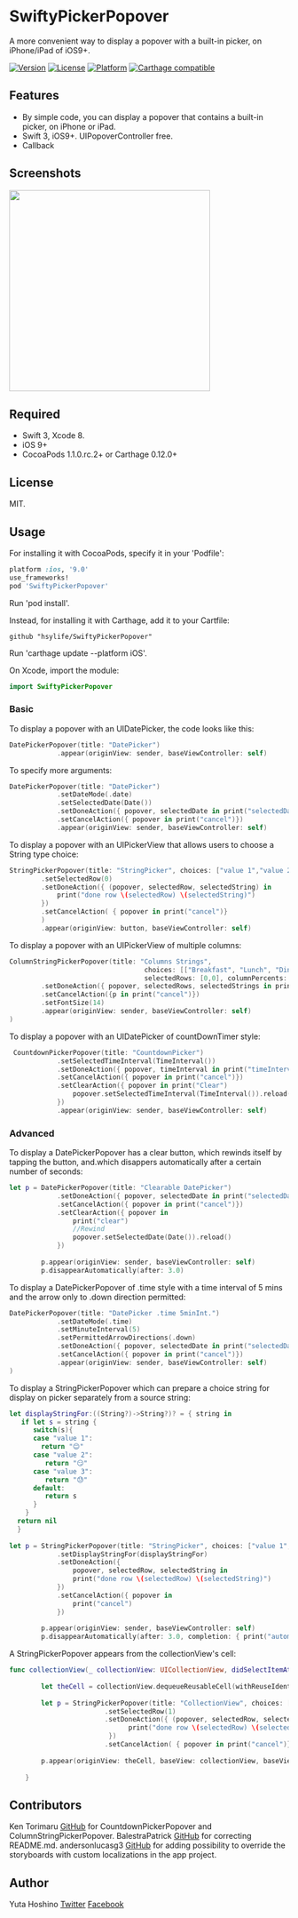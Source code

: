 # SwiftyPickerPopover
A more convenient way to display a popover with a built-in picker, on iPhone/iPad of iOS9+.

[![Version](https://img.shields.io/cocoapods/v/SwiftyPickerPopover.svg?style=flat)](http://cocoadocs.org/docsets/SwiftyPickerPopover) 
[![License](https://img.shields.io/cocoapods/l/SwiftyPickerPopover.svg?style=flat)](http://cocoadocs.org/docsets/SwiftyPickerPopover)
[![Platform](https://img.shields.io/cocoapods/p/SwiftyPickerPopover.svg?style=flat)](http://cocoadocs.org/docsets/SwiftyPickerPopover)
[![Carthage compatible](https://img.shields.io/badge/Carthage-compatible-4BC51D.svg?style=flat)](https://github.com/hsylife/SwiftyPickerPopover)

## Features
- By simple code, you can display a popover that contains a built-in picker, on iPhone or iPad.
- Swift 3, iOS9+. UIPopoverController free. 
- Callback

## Screenshots
<img src="README_resources/SwiftyPickerPopover_movie.gif" width="362">

## Required
- Swift 3, Xcode 8.
- iOS 9+
- CocoaPods 1.1.0.rc.2+ or Carthage 0.12.0+

## License
MIT.

## Usage
For installing it with CocoaPods, specify it in your 'Podfile':
```ruby
platform :ios, '9.0'
use_frameworks!
pod 'SwiftyPickerPopover'
```
Run 'pod install'.

Instead, for installing it with Carthage, add it to your Cartfile:
```
github "hsylife/SwiftyPickerPopover"
```
Run 'carthage update --platform iOS'.

On Xcode, import the module:
```swift
import SwiftyPickerPopover
```
### Basic
To display a popover with an UIDatePicker, the code looks like this:
```swift
DatePickerPopover(title: "DatePicker")
            .appear(originView: sender, baseViewController: self)
```

To specify more arguments:
```swift
DatePickerPopover(title: "DatePicker")
            .setDateMode(.date)
            .setSelectedDate(Date())
            .setDoneAction({ popover, selectedDate in print("selectedDate \(selectedDate)")})
            .setCancelAction({ popover in print("cancel")})
            .appear(originView: sender, baseViewController: self)
```

To display a popover with an UIPickerView that allows users to choose a String type choice:
```swift
StringPickerPopover(title: "StringPicker", choices: ["value 1","value 2","value 3"])
        .setSelectedRow(0)
        .setDoneAction({ (popover, selectedRow, selectedString) in
            print("done row \(selectedRow) \(selectedString)")
        })
        .setCancelAction( { popover in print("cancel")}
        )
        .appear(originView: button, baseViewController: self)
```

To display a popover with an UIPickerView of multiple columns:
```swift
ColumnStringPickerPopover(title: "Columns Strings",
                                  choices: [["Breakfast", "Lunch", "Dinner"],["Tacos", "Sushi", "Steak", "Waffles", "Burgers"]],
                                  selectedRows: [0,0], columnPercents: [0.5, 0.5])
        .setDoneAction({ popover, selectedRows, selectedStrings in print("selected rows \(selectedRows) strings \(selectedStrings)")})
        .setCancelAction({p in print("cancel")})
        .setFontSize(14)
        .appear(originView: sender, baseViewController: self)
)
```

To display a popover with an UIDatePicker of countDownTimer style:
```swift
 CountdownPickerPopover(title: "CountdownPicker")
            .setSelectedTimeInterval(TimeInterval())
            .setDoneAction({ popover, timeInterval in print("timeInterval \(timeInterval)")} )
            .setCancelAction({ popover in print("cancel")})
            .setClearAction({ popover in print("Clear")
                popover.setSelectedTimeInterval(TimeInterval()).reload()
            })
            .appear(originView: sender, baseViewController: self)
```

### Advanced
To display a DatePickerPopover has a clear button, which rewinds itself by tapping the button, and.which disappers automatically after a certain number of seconds:
```swift
let p = DatePickerPopover(title: "Clearable DatePicker")
            .setDoneAction({ popover, selectedDate in print("selectedDate \(selectedDate)")} )
            .setCancelAction({ popover in print("cancel")})
            .setClearAction({ popover in
                print("clear")
                //Rewind
                popover.setSelectedDate(Date()).reload()
            })
            
        p.appear(originView: sender, baseViewController: self)
        p.disappearAutomatically(after: 3.0)
```

To display a DatePickerPopover of .time style with a time interval of 5 mins and the arrow only to .down direction permitted:
```swift
DatePickerPopover(title: "DatePicker .time 5minInt.")
            .setDateMode(.time)
            .setMinuteInterval(5)
            .setPermittedArrowDirections(.down)
            .setDoneAction({ popover, selectedDate in print("selectedDate \(selectedDate)")} )
            .setCancelAction({ popover in print("cancel")})
            .appear(originView: sender, baseViewController: self)
)
```

To display a StringPickerPopover which can prepare a choice string for display on picker separately from a source string:
```swift
let displayStringFor:((String?)->String?)? = { string in
   if let s = string {
      switch(s){
      case "value 1":
        return "😊"
      case "value 2":
         return "😏"
      case "value 3":
         return "😓"
      default:
         return s
      }
    }
  return nil
  }
        
let p = StringPickerPopover(title: "StringPicker", choices: ["value 1","value 2","value 3"])
            .setDisplayStringFor(displayStringFor)
            .setDoneAction({
                popover, selectedRow, selectedString in
                print("done row \(selectedRow) \(selectedString)")
            })
            .setCancelAction({ popover in
                print("cancel")
            })
            
        p.appear(originView: sender, baseViewController: self)
        p.disappearAutomatically(after: 3.0, completion: { print("automatically hidden")} )
```

A StringPickerPopover appears from the collectionView's cell:
```swift
func collectionView(_ collectionView: UICollectionView, didSelectItemAt indexPath: IndexPath) {
        
        let theCell = collectionView.dequeueReusableCell(withReuseIdentifier: "Cell", for: indexPath)
        
        let p = StringPickerPopover(title: "CollectionView", choices: ["value 1","value 2","value 3"])
                        .setSelectedRow(1)
                        .setDoneAction({ (popover, selectedRow, selectedString) in
                              print("done row \(selectedRow) \(selectedString)")
                         })
                        .setCancelAction( { popover in print("cancel")} )
        
        p.appear(originView: theCell, baseView: collectionView, baseViewController: self)
        
    }
```

## Contributors
Ken Torimaru  [GitHub](https://github.com/ktorimaru) for CountdownPickerPopover and ColumnStringPickerPopover.
BalestraPatrick [GitHub](https://github.com/BalestraPatrick) for correcting README.md.
andersonlucasg3 [GitHub](https://github.com/andersonlucasg3) for adding possibility to override the storyboards with custom localizations in the app project.

## Author
Yuta Hoshino [Twitter](https://twitter.com/hsylife) [Facebook](https://www.facebook.com/yuta.hoshino)
